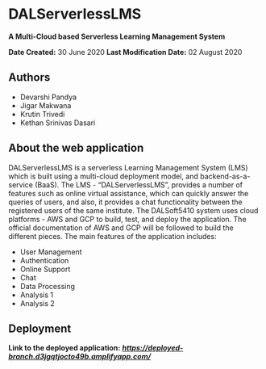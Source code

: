 
# DALServerlessLMS
**A Multi-Cloud based Serverless Learning Management System** 

**Date Created:** 30 June 2020
**Last Modification Date:** 02 August 2020

## Authors
* Devarshi Pandya
* Jigar Makwana
* Krutin Trivedi
* Kethan Srinivas Dasari

## About the web application
DALServerlessLMS is a serverless Learning Management System (LMS) which is built using a multi-cloud deployment model, and backend-as-a-service (BaaS). The LMS - “DALServerlessLMS”, provides a number of features such as online virtual assistance, which can quickly answer the queries of users, and also, it provides a chat functionality between the registered users of the same institute.
The DALSoft5410 system uses cloud platforms - AWS and GCP to build, test, and deploy the application. The official documentation of AWS and GCP will be followed to build the different pieces.
The main features of the application includes:
* User Management
* Authentication
* Online Support
* Chat
* Data Processing
* Analysis 1
* Analysis 2

## Deployment
**Link to the deployed application:** ***https://deployed-branch.d3jgqtjocto49b.amplifyapp.com/*** 

